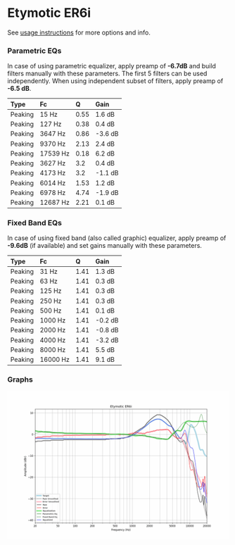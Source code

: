 # Etymotic ER6i
See [usage instructions](https://github.com/jaakkopasanen/AutoEq#usage) for more options and info.

### Parametric EQs
In case of using parametric equalizer, apply preamp of **-6.7dB** and build filters manually
with these parameters. The first 5 filters can be used independently.
When using independent subset of filters, apply preamp of **-6.5 dB**.

| Type    | Fc       |    Q | Gain    |
|:--------|:---------|:-----|:--------|
| Peaking | 15 Hz    | 0.55 | 1.6 dB  |
| Peaking | 127 Hz   | 0.38 | 0.4 dB  |
| Peaking | 3647 Hz  | 0.86 | -3.6 dB |
| Peaking | 9370 Hz  | 2.13 | 2.4 dB  |
| Peaking | 17539 Hz | 0.18 | 6.2 dB  |
| Peaking | 3627 Hz  | 3.2  | 0.4 dB  |
| Peaking | 4173 Hz  | 3.2  | -1.1 dB |
| Peaking | 6014 Hz  | 1.53 | 1.2 dB  |
| Peaking | 6978 Hz  | 4.74 | -1.9 dB |
| Peaking | 12687 Hz | 2.21 | 0.1 dB  |

### Fixed Band EQs
In case of using fixed band (also called graphic) equalizer, apply preamp of **-9.6dB**
(if available) and set gains manually with these parameters.

| Type    | Fc       |    Q | Gain    |
|:--------|:---------|:-----|:--------|
| Peaking | 31 Hz    | 1.41 | 1.3 dB  |
| Peaking | 63 Hz    | 1.41 | 0.3 dB  |
| Peaking | 125 Hz   | 1.41 | 0.3 dB  |
| Peaking | 250 Hz   | 1.41 | 0.3 dB  |
| Peaking | 500 Hz   | 1.41 | 0.1 dB  |
| Peaking | 1000 Hz  | 1.41 | -0.2 dB |
| Peaking | 2000 Hz  | 1.41 | -0.8 dB |
| Peaking | 4000 Hz  | 1.41 | -3.2 dB |
| Peaking | 8000 Hz  | 1.41 | 5.5 dB  |
| Peaking | 16000 Hz | 1.41 | 9.1 dB  |

### Graphs
![](./Etymotic%20ER6i.png)